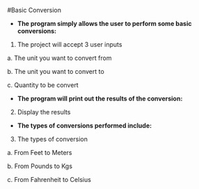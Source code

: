 #Basic Conversion

- **The program simply allows the user to perform some basic conversions:**
1. The project will accept 3 user inputs


a. The unit you want to convert from 

b. The unit you want to convert to

c. Quantity to be convert

- **The program will print out the results of the conversion:**

2. Display the results

- **The types of conversions performed include:**

3. The types of conversion

a. From Feet to Meters

b. From Pounds to Kgs

c. From Fahrenheit to Celsius 
